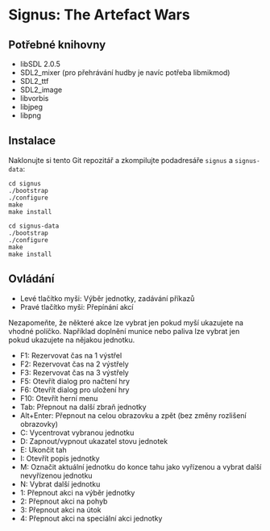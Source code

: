 # Signus: The Artefact Wars

## Potřebné knihovny

- libSDL 2.0.5
- SDL2\_mixer (pro přehrávání hudby je navíc potřeba libmikmod)
- SDL2\_ttf
- SDL2\_image
- libvorbis
- libjpeg
- libpng

## Instalace

Naklonujte si tento Git repozitář a zkompilujte podadresáře `signus` a `signus-data`:

    cd signus
    ./bootstrap
    ./configure
    make
    make install

    cd signus-data
    ./bootstrap
    ./configure
    make
    make install

## Ovládání

- Levé tlačítko myši: Výběr jednotky, zadávání příkazů
- Pravé tlačítko myši: Přepínání akcí

Nezapomeňte, že některé akce lze vybrat jen pokud myší ukazujete na vhodné políčko. Například doplnění munice nebo paliva lze vybrat jen pokud ukazujete na nějakou jednotku.

- F1: Rezervovat čas na 1 výstřel
- F2: Rezervovat čas na 2 výstřely
- F3: Rezervovat čas na 3 výstřely
- F5: Otevřít dialog pro načtení hry
- F6: Otevřít dialog pro uložení hry
- F10: Otevřít herní menu
- Tab: Přepnout na další zbraň jednotky
- Alt+Enter: Přepnout na celou obrazovku a zpět (bez změny rozlišení obrazovky)
- C: Vycentrovat vybranou jednotku
- D: Zapnout/vypnout ukazatel stovu jednotek
- E: Ukončit tah
- I: Otevřít popis jednotky
- M: Označit aktuální jednotku do konce tahu jako vyřízenou a vybrat další nevyřízenou jednotku
- N: Vybrat další jednotku
- 1: Přepnout akci na výběr jednotky
- 2: Přepnout akci na pohyb
- 3: Přepnout akci na útok
- 4: Přepnout akci na speciální akci jednotky
